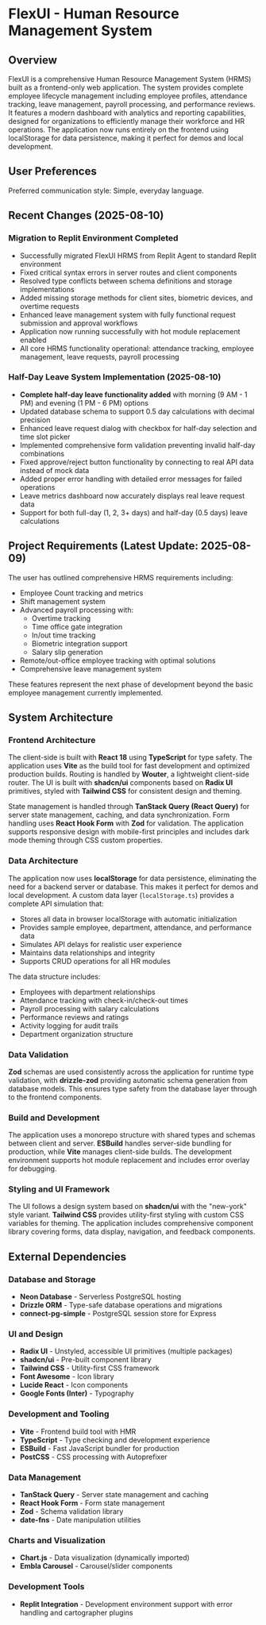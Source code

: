 # FlexUI - Human Resource Management System

## Overview

FlexUI is a comprehensive Human Resource Management System (HRMS) built as a frontend-only web application. The system provides complete employee lifecycle management including employee profiles, attendance tracking, leave management, payroll processing, and performance reviews. It features a modern dashboard with analytics and reporting capabilities, designed for organizations to efficiently manage their workforce and HR operations. The application now runs entirely on the frontend using localStorage for data persistence, making it perfect for demos and local development.

## User Preferences

Preferred communication style: Simple, everyday language.

## Recent Changes (2025-08-10)

### Migration to Replit Environment Completed
- Successfully migrated FlexUI HRMS from Replit Agent to standard Replit environment
- Fixed critical syntax errors in server routes and client components
- Resolved type conflicts between schema definitions and storage implementations
- Added missing storage methods for client sites, biometric devices, and overtime requests  
- Enhanced leave management system with fully functional request submission and approval workflows
- Application now running successfully with hot module replacement enabled
- All core HRMS functionality operational: attendance tracking, employee management, leave requests, payroll processing

### Half-Day Leave System Implementation (2025-08-10)
- **Complete half-day leave functionality added** with morning (9 AM - 1 PM) and evening (1 PM - 6 PM) options
- Updated database schema to support 0.5 day calculations with decimal precision
- Enhanced leave request dialog with checkbox for half-day selection and time slot picker
- Implemented comprehensive form validation preventing invalid half-day combinations
- Fixed approve/reject button functionality by connecting to real API data instead of mock data
- Added proper error handling with detailed error messages for failed operations
- Leave metrics dashboard now accurately displays real leave request data
- Support for both full-day (1, 2, 3+ days) and half-day (0.5 days) leave calculations

## Project Requirements (Latest Update: 2025-08-09)

The user has outlined comprehensive HRMS requirements including:
- Employee Count tracking and metrics
- Shift management system
- Advanced payroll processing with:
  - Overtime tracking
  - Time office gate integration
  - In/out time tracking
  - Biometric integration support
  - Salary slip generation
- Remote/out-office employee tracking with optimal solutions
- Comprehensive leave management system

These features represent the next phase of development beyond the basic employee management currently implemented.

## System Architecture

### Frontend Architecture
The client-side is built with **React 18** using **TypeScript** for type safety. The application uses **Vite** as the build tool for fast development and optimized production builds. Routing is handled by **Wouter**, a lightweight client-side router. The UI is built with **shadcn/ui** components based on **Radix UI** primitives, styled with **Tailwind CSS** for consistent design and theming.

State management is handled through **TanStack Query (React Query)** for server state management, caching, and data synchronization. Form handling uses **React Hook Form** with **Zod** for validation. The application supports responsive design with mobile-first principles and includes dark mode theming through CSS custom properties.

### Data Architecture
The application now uses **localStorage** for data persistence, eliminating the need for a backend server or database. This makes it perfect for demos and local development. A custom data layer (`localStorage.ts`) provides a complete API simulation that:

- Stores all data in browser localStorage with automatic initialization
- Provides sample employee, department, attendance, and performance data
- Simulates API delays for realistic user experience
- Maintains data relationships and integrity
- Supports CRUD operations for all HR modules

The data structure includes:
- Employees with department relationships
- Attendance tracking with check-in/check-out times
- Payroll processing with salary calculations
- Performance reviews and ratings
- Activity logging for audit trails
- Department organization structure

### Data Validation
**Zod** schemas are used consistently across the application for runtime type validation, with **drizzle-zod** providing automatic schema generation from database models. This ensures type safety from the database layer through to the frontend components.

### Build and Development
The application uses a monorepo structure with shared types and schemas between client and server. **ESBuild** handles server-side bundling for production, while **Vite** manages client-side builds. The development environment supports hot module replacement and includes error overlay for debugging.

### Styling and UI Framework
The UI follows a design system based on **shadcn/ui** with the "new-york" style variant. **Tailwind CSS** provides utility-first styling with custom CSS variables for theming. The application includes comprehensive component library covering forms, data display, navigation, and feedback components.

## External Dependencies

### Database and Storage
- **Neon Database** - Serverless PostgreSQL hosting
- **Drizzle ORM** - Type-safe database operations and migrations
- **connect-pg-simple** - PostgreSQL session store for Express

### UI and Design
- **Radix UI** - Unstyled, accessible UI primitives (multiple packages)
- **shadcn/ui** - Pre-built component library
- **Tailwind CSS** - Utility-first CSS framework
- **Font Awesome** - Icon library
- **Lucide React** - Icon components
- **Google Fonts (Inter)** - Typography

### Development and Tooling
- **Vite** - Frontend build tool with HMR
- **TypeScript** - Type checking and development experience
- **ESBuild** - Fast JavaScript bundler for production
- **PostCSS** - CSS processing with Autoprefixer

### Data Management
- **TanStack Query** - Server state management and caching
- **React Hook Form** - Form state management
- **Zod** - Schema validation library
- **date-fns** - Date manipulation utilities

### Charts and Visualization
- **Chart.js** - Data visualization (dynamically imported)
- **Embla Carousel** - Carousel/slider components

### Development Tools
- **Replit Integration** - Development environment support with error handling and cartographer plugins